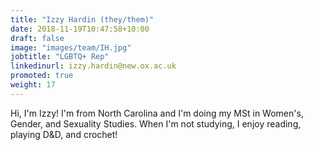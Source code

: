 ```yaml
---
title: "Izzy Hardin (they/them)"
date: 2018-11-19T10:47:58+10:00
draft: false
image: "images/team/IH.jpg"
jobtitle: "LGBTQ+ Rep"
linkedinurl: izzy.hardin@new.ox.ac.uk
promoted: true
weight: 17
---
```


Hi, I'm Izzy! I'm from North Carolina and I'm doing my MSt in Women's, Gender, and Sexuality Studies. When I'm not studying, I enjoy reading, playing D&D, and crochet!

